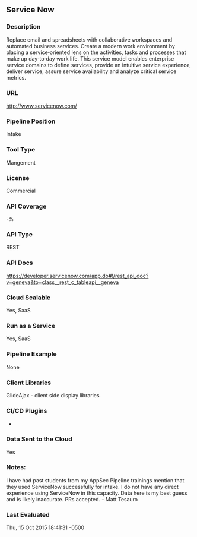 ## Service Now

### Description

Replace email and spreadsheets with collaborative workspaces and automated business services. Create a modern work environment by placing a service‑oriented lens on the activities, tasks and processes that make up day‑to‑day work life. This service model enables enterprise service domains to define services, provide an intuitive service experience, deliver service, assure service availability and analyze critical service metrics.

### URL

http://www.servicenow.com/

### Pipeline Position

Intake

### Tool Type

Mangement

### License

Commercial

### API Coverage

-%

### API Type

REST

### API Docs

https://developer.servicenow.com/app.do#!/rest_api_doc?v=geneva&to=class__rest_c_tableapi__geneva

### Cloud Scalable

Yes, SaaS

### Run as a Service

Yes, SaaS

### Pipeline Example

None

### Client Libraries

GlideAjax - client side display libraries

### CI/CD Plugins

- 

### Data Sent to the Cloud

Yes

### Notes:

I have had past students from my AppSec Pipeline trainings mention that they used ServiceNow successfully for intake.  I do not have any direct experience using ServiceNow in this capacity.  Data here is my best guess and is likely inaccurate.  PRs accepted. - Matt Tesauro

### Last Evaluated

Thu, 15 Oct 2015 18:41:31 -0500


